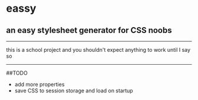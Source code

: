 # eassy

## an easy stylesheet generator for CSS noobs

----------------------------

this is a school project and you shouldn't expect anything to work until I say so

----------------------------

##TODO

* add more properties
* save CSS to session storage and load on startup

